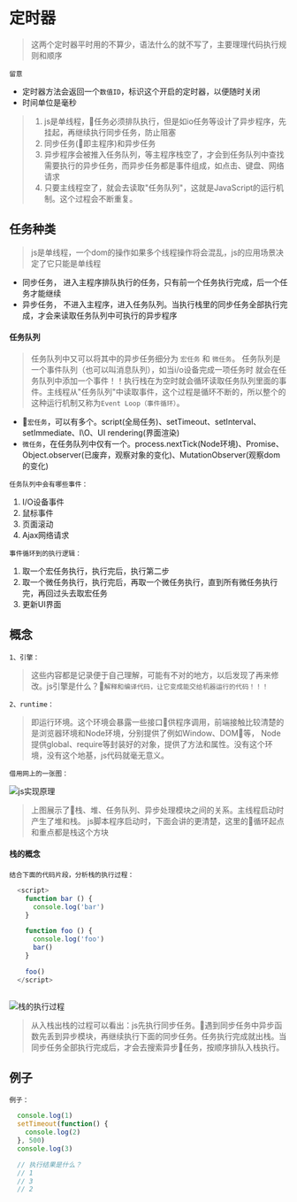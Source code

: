 # 定时器
> 这两个定时器平时用的不算少，语法什么的就不写了，主要理理代码执行规则和顺序

`留意`
- 定时器方法会返回一个`数值ID`，标识这个开启的定时器，以便随时关闭
- 时间单位是毫秒


>  1. js是单线程，任务必须排队执行，但是如io任务等设计了异步程序，先挂起，再继续执行同步任务，防止阻塞
>  1. 同步任务(即主程序)和异步任务
>  1. 异步程序会被推入任务队列，等主程序栈空了，才会到任务队列中查找需要执行的异步任务，而异步任务都是事件组成，如点击、键盘、网络请求
>  1. 只要主线程空了，就会去读取"任务队列"，这就是JavaScript的运行机制。这个过程会不断重复。

## 任务种类
> js是单线程，一个dom的操作如果多个线程操作将会混乱，js的应用场景决定了它只能是单线程

- 同步任务， 进入主程序排队执行的任务，只有前一个任务执行完成，后一个任务才能继续
- 异步任务， 不进入主程序，进入任务队列。当执行栈里的同步任务全部执行完成，才会来读取任务队列中可执行的异步程序


#### 任务队列
> 任务队列中又可以将其中的异步任务细分为 `宏任务` 和 `微任务`。 任务队列是一个事件队列（也可以叫消息队列），如当i/o设备完成一项任务时
> 就会在任务队列中添加一个事件！！执行栈在为空时就会循环读取任务队列里面的事件。主线程从"任务队列"中读取事件，这个过程是循环不断的，所以整个的这种运行机制又称为`Event Loop（事件循环）`。

- `宏任务`，可以有多个。script(全局任务)、setTimeout、setInterval、setImmediate、I\O、UI rendering(界面渲染)
- `微任务`，在任务队列中仅有一个。process.nextTick(Node环境)、Promise、Object.observer(已废弃，观察对象的变化)、MutationObserver(观察dom的变化)

`任务队列中会有哪些事件：`
1. I/O设备事件
1. 鼠标事件
1. 页面滚动
1. Ajax网络请求

`事件循环到的执行逻辑：`
1. 取一个宏任务执行，执行完后，执行第二步
1. 取一个微任务执行，执行完后，再取一个微任务执行，直到所有微任务执行完，再回过头去取宏任务
1. 更新UI界面


## 概念
`1、引擎：`
> 这些内容都是记录便于自己理解，可能有不对的地方，以后发现了再来修改。js引擎是什么？`解释和编译代码，让它变成能交给机器运行的代码！！！`

`2、runtime：`
> 即运行环境。这个环境会暴露一些接口供程序调用，前端接触比较清楚的是浏览器环境和Node环境，分别提供了例如Window、DOM等， Node提供global、require等封装好的对象，提供了方法和属性。没有这个环境，没有这个地基，js代码就毫无意义。

`借用网上的一张图：`

![js实现原理](http://image.yalingmai.cn/js-loop.png)

> 上图展示了栈、堆、任务队列、异步处理模块之间的关系。主线程启动时产生了堆和栈。 js脚本程序启动时，下面会讲的更清楚，这里的循环起点和重点都是栈这个方块

#### 栈的概念

`结合下面的代码片段，分析栈的执行过程：`

```js
  <script>
    function bar () {
      console.log('bar')
    }

    function foo () {
      console.log('foo')
      bar()
    }

    foo()
  </script>
  
```

![栈的执行过程](http://image.yalingmai.cn/zhan.png)

> 从入栈出栈的过程可以看出：js先执行同步任务。遇到同步任务中异步函数先丢到异步模块，再继续执行下面的同步任务。任务执行完成就出栈。当同步任务全部执行完成后，才会去搜索异步任务，按顺序排队入栈执行。 


## 例子

`例子：`

```js
  console.log(1)
  setTimeout(function() {
    console.log(2)
  }, 500)
  console.log(3)

  // 执行结果是什么？
  // 1
  // 3
  // 2
```


